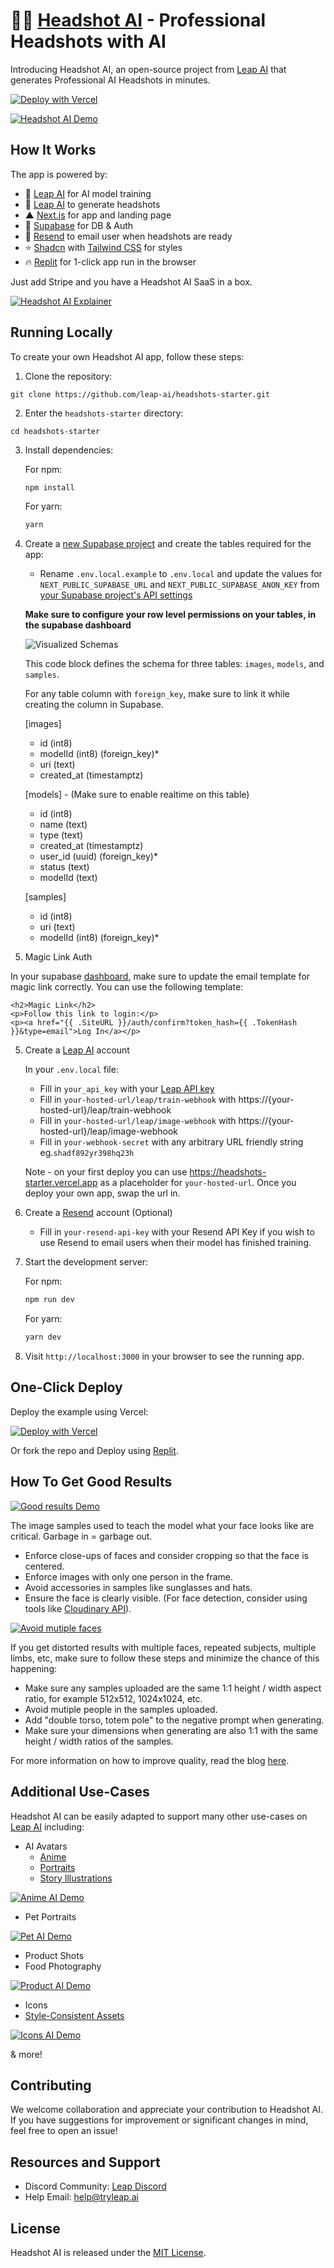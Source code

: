 # 👨‍💼 [Headshot AI](https://headshots-starter.vercel.app/) - Professional Headshots with AI

Introducing Headshot AI, an open-source project from [Leap AI](https://tryleap.ai/) that generates Professional AI Headshots in minutes.

[![Deploy with Vercel](https://vercel.com/button)](https://vercel.com/import/project?template=https://github.com/leap-ai/headshots-starter.git)

[![Headshot AI Demo](/public/demo.png)](https://headshots-starter.vercel.app/)

## How It Works

The app is powered by:

- 🚀 [Leap AI](https://tryleap.ai/) for AI model training
- 🚀 [Leap AI](https://tryleap.ai/) to generate headshots
- ▲ [Next.js](https://nextjs.org/) for app and landing page
- 🔋 [Supabase](https://supabase.com/) for DB & Auth
- 📩 [Resend](https://resend.com/) to email user when headshots are ready
- ⭐️ [Shadcn](https://ui.shadcn.com/) with [Tailwind CSS](https://tailwindcss.com/) for styles
- 🔥 [Replit](https://replit.com/@leap-ai/Headshot-AI-Professional-Headshots-with-Leap-AI) for 1-click app run in the browser

Just add Stripe and you have a Headshot AI SaaS in a box.

[![Headshot AI Explainer](/public/explainer.png)](https://tryleap.ai/)

## Running Locally

To create your own Headshot AI app, follow these steps:

1. Clone the repository:

```
git clone https://github.com/leap-ai/headshots-starter.git
```

2. Enter the `headshots-starter` directory:

```
cd headshots-starter
```

3. Install dependencies:

   For npm:

   ```bash
   npm install
   ```

   For yarn:

   ```bash
   yarn
   ```

4. Create a [new Supabase project](https://database.new) and create the tables required for the app:

   - Rename `.env.local.example` to `.env.local` and update the values for `NEXT_PUBLIC_SUPABASE_URL` and `NEXT_PUBLIC_SUPABASE_ANON_KEY` from [your Supabase project's API settings](https://app.supabase.com/project/_/settings/api)

   **Make sure to configure your row level permissions on your tables, in the supabase dashboard**

   ![Visualized Schemas](https://headshots-starter.vercel.app/visualized_schemas.png)

   This code block defines the schema for three tables: `images`, `models`, and `samples`.

   For any table column with `foreign_key`, make sure to link it while creating the column in Supabase.

   [images]

   - id (int8)
   - modelId (int8) (foreign_key)\*
   - uri (text)
   - created_at (timestamptz)

   [models] - (Make sure to enable realtime on this table)

   - id (int8)
   - name (text)
   - type (text)
   - created_at (timestamptz)
   - user_id (uuid) (foreign_key)\*
   - status (text)
   - modelId (text)

   [samples]

   - id (int8)
   - uri (text)
   - modelId (int8) (foreign_key)\*

6.  Magic Link Auth

   In your supabase [dashboard](https://supabase.com/dashboard/project/{projectId}/auth/templates), make sure to update the email template for magic link correctly. You can use the following template:

   ```
   <h2>Magic Link</h2>
   <p>Follow this link to login:</p>
   <p><a href="{{ .SiteURL }}/auth/confirm?token_hash={{ .TokenHash }}&type=email">Log In</a></p>
   ```

5. Create a [Leap AI](https://tryleap.ai/) account

   In your `.env.local` file:

   - Fill in `your_api_key` with your [Leap API key](https://docs.tryleap.ai/authentication)
   - Fill in `your-hosted-url/leap/train-webhook` with https://{your-hosted-url}/leap/train-webhook
   - Fill in `your-hosted-url/leap/image-webhook` with https://{your-hosted-url}/leap/image-webhook
   - Fill in `your-webhook-secret` with any arbitrary URL friendly string eg.`shadf892yr398hq23h`

   Note - on your first deploy you can use https://headshots-starter.vercel.app as a placeholder for `your-hosted-url`. Once you deploy your own app, swap the url in.

6. Create a [Resend](https://resend.com/) account (Optional)

   - Fill in `your-resend-api-key` with your Resend API Key if you wish to use Resend to email users when their model has finished training.

7. Start the development server:

   For npm:

   ```bash
   npm run dev
   ```

   For yarn:

   ```bash
   yarn dev
   ```

8. Visit `http://localhost:3000` in your browser to see the running app.

## One-Click Deploy

Deploy the example using Vercel:

[![Deploy with Vercel](https://vercel.com/button)](https://vercel.com/import/project?template=https://github.com/leap-ai/headshots-starter.git)

Or fork the repo and Deploy using [Replit](https://replit.com/@leap-ai/Headshot-AI-Professional-Headshots-with-Leap-AI).

## How To Get Good Results

[![Good results Demo](/public/good_results.png)](https://blog.tryleap.ai/create-an-ai-headshot-generator-fine-tune-stable-diffusion-with-leap-api/#step-1-gather-your-image-samples-%F0%9F%93%B8)

The image samples used to teach the model what your face looks like are critical. Garbage in = garbage out.

- Enforce close-ups of faces and consider cropping so that the face is centered.
- Enforce images with only one person in the frame.
- Avoid accessories in samples like sunglasses and hats.
- Ensure the face is clearly visible. (For face detection, consider using tools like [Cloudinary API](https://cloudinary.com/documentation/face_detection_based_transformations?ref=blog.tryleap.ai)).

[![Avoid mutiple faces](/public/multiple_faces.png)](https://blog.tryleap.ai/create-an-ai-headshot-generator-fine-tune-stable-diffusion-with-leap-api/#how-to-avoid-multiple-faces-in-results-%E2%9D%8C)

If you get distorted results with multiple faces, repeated subjects, multiple limbs, etc, make sure to follow these steps and minimize the chance of this happening:

- Make sure any samples uploaded are the same 1:1 height / width aspect ratio, for example 512x512, 1024x1024, etc.
- Avoid mutiple people in the samples uploaded.
- Add "double torso, totem pole" to the negative prompt when generating.
- Make sure your dimensions when generating are also 1:1 with the same height / width ratios of the samples.

For more information on how to improve quality, read the blog [here](https://blog.tryleap.ai/create-an-ai-headshot-generator-fine-tune-stable-diffusion-with-leap-api/#step-1-gather-your-image-samples-%F0%9F%93%B8).

## Additional Use-Cases

Headshot AI can be easily adapted to support many other use-cases on [Leap AI](https://tryleap.ai/) including:

- AI Avatars
  - [Anime](https://blog.tryleap.ai/transforming-images-into-anime-with-leap-ai/)
  - [Portraits](https://blog.tryleap.ai/ai-time-machine-images-a-glimpse-into-the-future-with-leap-ai/)
  - [Story Illustrations](https://blog.tryleap.ai/novel-ai-image-generator-using-leap-ai-a-comprehensive-guide/)

[![Anime AI Demo](/public/anime.png)](https://tryleap.ai/)

- Pet Portraits

[![Pet AI Demo](/public/pet.png)](https://tryleap.ai/)

- Product Shots
- Food Photography

[![Product AI Demo](/public/products.png)](https://tryleap.ai/)

- Icons
- [Style-Consistent Assets](https://blog.tryleap.ai/how-to-generate-style-consistent-assets-finetuning-on-leap/)

[![Icons AI Demo](/public/icons.png)](https://tryleap.ai/)

& more!

## Contributing

We welcome collaboration and appreciate your contribution to Headshot AI. If you have suggestions for improvement or significant changes in mind, feel free to open an issue!

## Resources and Support

- Discord Community: [Leap Discord](https://discord.gg/NCAKTUayPK)
- Help Email: help@tryleap.ai

## License

Headshot AI is released under the [MIT License](https://choosealicense.com/licenses/mit/).
